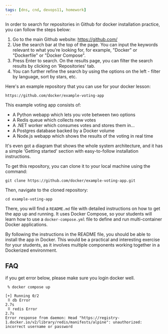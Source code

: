 ```yaml
---
tags: [dns, cnd, devops11, homework] 
---
```



In order to search for repositories in Github for docker installation practice, you can follow the steps below:

1. Go to the main Github website: https://github.com/
2. Use the search bar at the top of the page. You can input the keywords relevant to what you're looking for, for example, "Docker" or "Dockerfile" or "Docker Compose".
3. Press Enter to search. On the results page, you can filter the search results by clicking on 'Repositories' tab.
4. You can further refine the search by using the options on the left - filter by language, sort by stars, etc.



Here's an example repository that you can use for your docker lesson:

`https://github.com/docker/example-voting-app`

This example voting app consists of:

- A Python webapp which lets you vote between two options
- A Redis queue which collects new votes
- A .NET worker which consumes votes and stores them in…
- A Postgres database backed by a Docker volume
- A Node.js webapp which shows the results of the voting in real time

It's even got a diagram that shows the whole system architecture, and it has a simple 'Getting started' section with easy-to-follow installation instructions. 

To get this repository, you can clone it to your local machine using the command:

```
git clone https://github.com/docker/example-voting-app.git
```
Then, navigate to the cloned repository:
```
cd example-voting-app
```
There, you will find a `README.md` file with detailed instructions on how to get the app up and running. It uses Docker Compose, so your students will learn how to use a `docker-compose.yml` file to define and run multi-container Docker applications. 

By following the instructions in the README file, you should be able to install the app in Docker. This would be a practical and interesting exercise for your students, as it involves multiple components working together in a Dockerized environment.


## FAQ
if you get error below, please make sure you login docker well.
```
 % docker compose up

[+] Running 0/2
 ⠿ db Error                                                                                                                                    2.7s
 ⠿ redis Error                                                                                                                                 2.7s
Error response from daemon: Head "https://registry-1.docker.io/v2/library/redis/manifests/alpine": unauthorized: incorrect username or password
```
